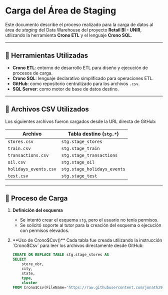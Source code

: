 # Carga del Área de Staging

Este documento describe el proceso realizado para la carga de datos al área de *staging* del Data Warehouse del proyecto **Retail BI - UNIR**, utilizando la herramienta **Crono ETL** y el lenguaje **Crono SQL**.

---

## 🔧 Herramientas Utilizadas

- **Crono ETL**: entorno de desarrollo ETL para diseño y ejecución de procesos de carga.
- **Crono SQL**: lenguaje declarativo simplificado para operaciones ETL.
- **GitHub**: como repositorio centralizado para los archivos `.csv`.
- **SQL Server**: como motor de base de datos destino.

---

## 📂 Archivos CSV Utilizados

Los siguientes archivos fueron cargados desde la URL directa de GitHub:

| Archivo | Tabla destino (`stg.*`) |
|--------|--------------------------|
| `stores.csv` | `stg.stage_stores` |
| `train.csv` | `stg.stage_train` |
| `transactions.csv` | `stg.stage_transactions` |
| `oil.csv` | `stg.stage_oil` |
| `holidays_events.csv` | `stg.stage_holidays_events` |
| `test.csv` | `stg.stage_test` |

---

## 🧪 Proceso de Carga

1. **Definición del esquema**  
   - Se intentó crear el esquema `stg`, pero el usuario no tenía permisos.
   - Se solicitó soporte al tutor para la creación del esquema o ejecución con permisos elevados.

2. **Uso de Crono$Csv()**  
   Cada tabla fue creada utilizando la instrucción `Crono$Csv` para leer los archivos directamente desde GitHub:

   ```sql
   CREATE OR REPLACE TABLE stg.stage_stores AS
   SELECT
       store_nbr,
       city,
       state,
       type,
       cluster
   FROM Crono$Csv(FileName='https://raw.githubusercontent.com/jonathz939/proyecto-retail-bi-unir/main/data/stores.csv');
